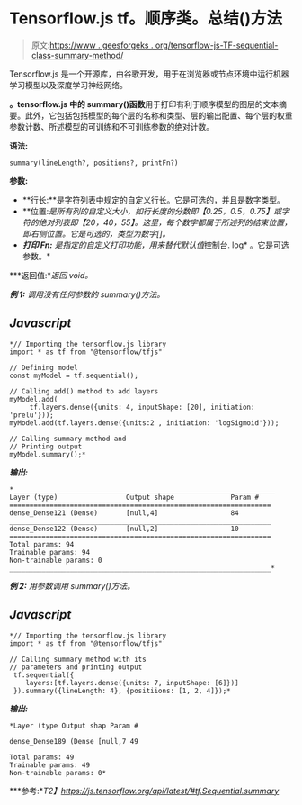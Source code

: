 # Tensorflow.js tf。顺序类。总结()方法

> 原文:[https://www . geesforgeks . org/tensorflow-js-TF-sequential-class-summary-method/](https://www.geeksforgeeks.org/tensorflow-js-tf-sequential-class-summary-method/)

Tensorflow.js 是一个开源库，由谷歌开发，用于在浏览器或节点环境中运行机器学习模型以及深度学习神经网络。

**。tensorflow.js 中的 summary()函数**用于打印有利于顺序模型的图层的文本摘要。此外，它包括包括模型的每个层的名称和类型、层的输出配置、每个层的权重参数计数、所述模型的可训练和不可训练参数的绝对计数。

**语法:**

```
summary(lineLength?, positions?, printFn?)
```

**参数:**

*   **行长:**是字符列表中规定的自定义行长。它是可选的，并且是数字类型。
*   **位置:**是所有列的自定义大小，如*行长度的分数*即*【0.25，0.5，0.75】或字符的绝对列表即【20，40，55】。这里，每个数字都属于所述列的结束位置，即右侧位置。它是可选的，类型为数字[]。*
*   ***打印 Fn:** 是指定的自定义打印功能，用来替代默认值*控制台. log* 。它是可选参数。*

***返回值:**返回 void。*

***例 1:** 调用没有任何参数的 summary()方法。*

## *Javascript*

```
*// Importing the tensorflow.js library
import * as tf from "@tensorflow/tfjs"

// Defining model
const myModel = tf.sequential();

// Calling add() method to add layers
myModel.add(
     tf.layers.dense({units: 4, inputShape: [20], initiation: 'prelu'}));
myModel.add(tf.layers.dense({units:2 , initiation: 'logSigmoid'}));

// Calling summary method and 
// Printing output
myModel.summary();*
```

***输出:***

```
*_________________________________________________________________
Layer (type)                 Output shape              Param #   
=================================================================
dense_Dense121 (Dense)       [null,4]                  84        
_________________________________________________________________
dense_Dense122 (Dense)       [null,2]                  10        
=================================================================
Total params: 94
Trainable params: 94
Non-trainable params: 0
_________________________________________________________________*
```

***例 2:** 用参数调用 summary()方法。*

## *Javascript*

```
*// Importing the tensorflow.js library
import * as tf from "@tensorflow/tfjs"

// Calling summary method with its
// parameters and printing output
 tf.sequential({ 
    layers:[tf.layers.dense({units: 7, inputShape: [6]})]
 }).summary({lineLength: 4}, {positiions: [1, 2, 4]});*
```

***输出:***

```
*Layer (type Output shap Param #

dense_Dense189 (Dense [null,7 49

Total params: 49
Trainable params: 49
Non-trainable params: 0*
```

***参考:**T2】https://js.tensorflow.org/api/latest/#tf.Sequential.summary*
